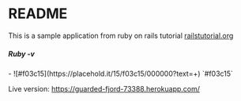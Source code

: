 # README

This is a sample application from ruby on rails tutorial <a href="http://railstutorial.org">railstutorial.org</a>

<h5>Ruby -v</h5>
- ![#f03c15](https://placehold.it/15/f03c15/000000?text=+) `#f03c15`




Live version: https://guarded-fjord-73388.herokuapp.com/
